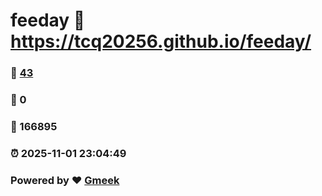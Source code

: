 # feeday :link: https://tcq20256.github.io/feeday/ 
### :page_facing_up: [43](https://tcq20256.github.io/feeday//tag.html) 
### :speech_balloon: 0 
### :hibiscus: 166895 
### :alarm_clock: 2025-11-01 23:04:49 
### Powered by :heart: [Gmeek](https://github.com/Meekdai/Gmeek)
